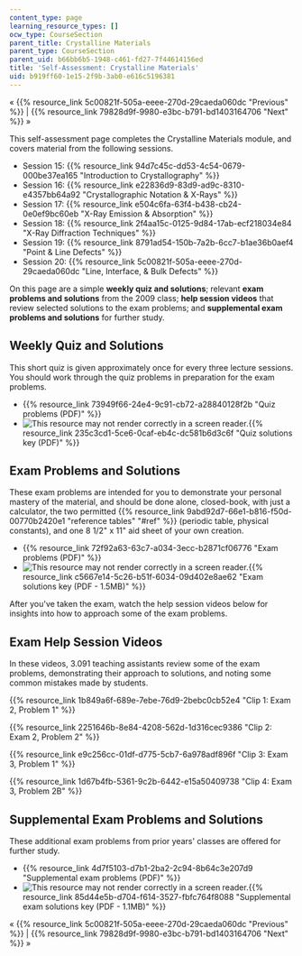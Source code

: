 ```yaml
---
content_type: page
learning_resource_types: []
ocw_type: CourseSection
parent_title: Crystalline Materials
parent_type: CourseSection
parent_uid: b66bb6b5-1948-c461-fd27-7f44614156ed
title: 'Self-Assessment: Crystalline Materials'
uid: b919ff60-1e15-2f9b-3ab0-e616c5196381
---
```


« {{% resource_link 5c00821f-505a-eeee-270d-29caeda060dc "Previous" %}} | {{% resource_link 79828d9f-9980-e3bc-b791-bd1403164706 "Next" %}} »

This self-assessment page completes the Crystalline Materials module, and covers material from the following sessions.

*   Session 15: {{% resource_link 94d7c45c-dd53-4c54-0679-000be37ea165 "Introduction to Crystallography" %}}
*   Session 16: {{% resource_link e22836d9-83d9-ad9c-8310-e4357bb64a92 "Crystallographic Notation & X-Rays" %}}
*   Session 17: {{% resource_link e504c6fa-63f4-b438-cb24-0e0ef9bc60eb "X-Ray Emission & Absorption" %}}
*   Session 18: {{% resource_link 2f4aa15c-0125-9d84-17ab-ecf218034e84 "X-Ray Diffraction Techniques" %}}
*   Session 19: {{% resource_link 8791ad54-150b-7a2b-6cc7-b1ae36b0aef4 "Point & Line Defects" %}}
*   Session 20: {{% resource_link 5c00821f-505a-eeee-270d-29caeda060dc "Line, Interface, & Bulk Defects" %}}

On this page are a simple **weekly quiz and solutions**; relevant **exam problems and solutions** from the 2009 class; **help session videos** that review selected solutions to the exam problems; and **supplemental exam problems and solutions** for further study.

Weekly Quiz and Solutions
-------------------------

This short quiz is given approximately once for every three lecture sessions. You should work through the quiz problems in preparation for the exam problems.

*   {{% resource_link 73949f66-24e4-9c91-cb72-a28840128f2b "Quiz problems (PDF)" %}}
*   ![This resource may not render correctly in a screen reader.](/images/inacessible.gif){{% resource_link 235c3cd1-5ce6-0caf-eb4c-dc581b6d3c6f "Quiz solutions key (PDF)" %}}

Exam Problems and Solutions
---------------------------

These exam problems are intended for you to demonstrate your personal mastery of the material, and should be done alone, closed-book, with just a calculator, the two permitted {{% resource_link 9abd92d7-66e1-b816-f50d-00770b2420e1 "reference tables" "#ref" %}} (periodic table, physical constants), and one 8 1/2" x 11" aid sheet of your own creation.

*   {{% resource_link 72f92a63-63c7-a034-3ecc-b2871cf06776 "Exam problems (PDF)" %}}
*   ![This resource may not render correctly in a screen reader.](/images/inacessible.gif){{% resource_link c5667e14-5c26-b51f-6034-09d402e8ae62 "Exam solutions key (PDF - 1.5MB)" %}}

After you've taken the exam, watch the help session videos below for insights into how to approach some of the exam problems.

Exam Help Session Videos
------------------------

In these videos, 3.091 teaching assistants review some of the exam problems, demonstrating their approach to solutions, and noting some common mistakes made by students.

{{% resource_link 1b849a6f-689e-7ebe-76d9-2bebc0cb52e4 "Clip 1: Exam 2, Problem 1" %}}

{{% resource_link 2251646b-8e84-4208-562d-1d316cec9386 "Clip 2: Exam 2, Problem 2" %}}

{{% resource_link e9c256cc-01df-d775-5cb7-6a978adf896f "Clip 3: Exam 3, Problem 1" %}}

{{% resource_link 1d67b4fb-5361-9c2b-6442-e15a50409738 "Clip 4: Exam 3, Problem 2B" %}}

Supplemental Exam Problems and Solutions
----------------------------------------

These additional exam problems from prior years' classes are offered for further study.

*   {{% resource_link 4d7f5103-d7b1-2ba2-2c94-8b64c3e207d9 "Supplemental exam problems (PDF)" %}}
*   ![This resource may not render correctly in a screen reader.](/images/inacessible.gif){{% resource_link 85d44e5b-d704-f614-3527-fbfc764f8088 "Supplemental exam solutions key (PDF - 1.1MB)" %}}

« {{% resource_link 5c00821f-505a-eeee-270d-29caeda060dc "Previous" %}} | {{% resource_link 79828d9f-9980-e3bc-b791-bd1403164706 "Next" %}} »